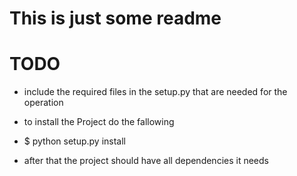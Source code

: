 # This is just some readme

# TODO
- include the required files in the setup.py that are needed for the operation

- to install the Project do the fallowing
- $ python setup.py install

- after that the project should have all dependencies it needs